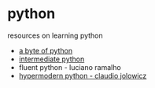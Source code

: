 # python

resources on learning python

* [a byte of python](https://python.swaroopch.com/)
* [intermediate python](https://book.pythontips.com/en/latest/#)
* fluent python - luciano ramalho
* [hypermodern python - claudio jolowicz](https://cjolowicz.github.io/posts/hypermodern-python-01-setup/)
